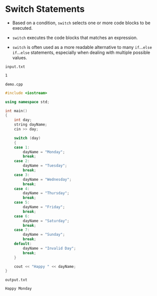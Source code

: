 # Switch Statements

- Based on a condition, `switch` selects one or more code blocks to be executed.

- `switch` executes the code blocks that matches an expression.

- `switch` is often used as a more readable alternative to many `if`...`else if`...`else` statements, especially when dealing with multiple possible values.

`input.txt`

```txt
1
```

`demo.cpp`

```cpp
#include <iostream>

using namespace std;

int main()
{
    int day;
    string dayName;
    cin >> day;

    switch (day)
    {
    case 1:
        dayName = "Monday";
        break;
    case 2:
        dayName = "Tuesday";
        break;
    case 3:
        dayName = "Wednesday";
        break;
    case 4:
        dayName = "Thursday";
        break;
    case 5:
        dayName = "Friday";
        break;
    case 6:
        dayName = "Saturday";
        break;
    case 7:
        dayName = "Sunday";
        break;
    default:
        dayName = "Invalid Day";
        break;
    }

    cout << "Happy " << dayName;
}
```

`output.txt`

```txt
Happy Monday
```

